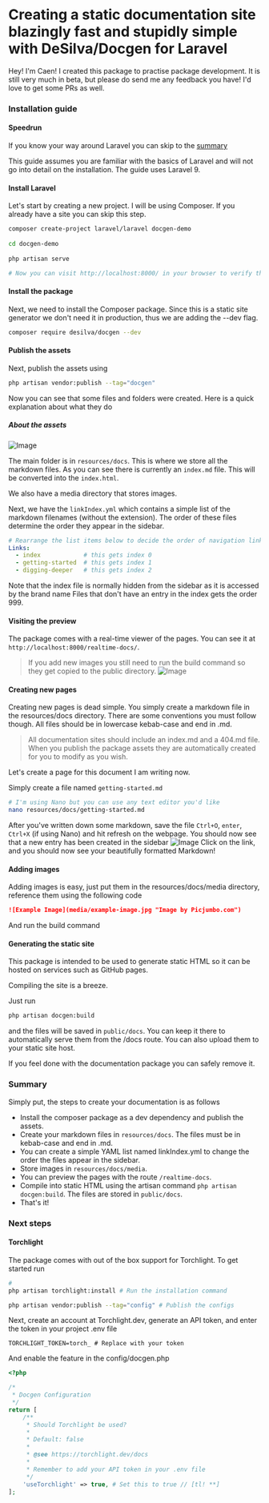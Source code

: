 # Creating a static documentation site blazingly fast and stupidly simple with DeSilva/Docgen for Laravel

<p class="subheading">
Hey! I'm Caen! I created this package to practise package development. It is still very much in beta, but please do send me any feedback you have! I'd love to get some PRs as well.
</p>

### Installation guide

#### Speedrun
If you know your way around Laravel you can skip to the [summary](#summary) 

This guide assumes you are familiar with the basics of Laravel and will not go into detail on the installation.
The guide uses Laravel 9.

#### Install Laravel

Let's start by creating a new project. I will be using Composer. If you already have a site you can skip this step.

```bash
composer create-project laravel/laravel docgen-demo
 
cd docgen-demo
 
php artisan serve

# Now you can visit http://localhost:8000/ in your browser to verify the install.
```

#### Install the package

Next, we need to install the Composer package. Since this is a static site generator we don't need it in production, thus we are adding the --dev flag.

```bash
composer require desilva/docgen --dev
```

#### Publish the assets

Next, publish the assets using
```bash
php artisan vendor:publish --tag="docgen"
```

Now you can see that some files and folders were created. Here is a quick explanation about what they do

##### About the assets
![Image](media/gssh1.png)

The main folder is in `resources/docs`. This is where we store all the markdown files. As you can see there is currently an `index.md` file. This will be converted into the `index.html`.

We also have a media directory that stores images.

Next, we have the `linkIndex.yml` which contains a simple list of the markdown filenames (without the extension). The order of these files determine the order they appear in the sidebar.

```yaml
# Rearrange the list items below to decide the order of navigation links in the sidebar. Indentation matters. Each entry must start with 2 spaces, followed by a dash, and then another space, then the slug.
Links:
  - index            # this gets index 0 
  - getting-started  # this gets index 1
  - digging-deeper   # this gets index 2
```
Note that the index file is normally hidden from the sidebar as it is accessed by the brand name
Files that don't have an entry in the index gets the order 999.

#### Visiting the preview
The package comes with a real-time viewer of the pages. You can see it at `http://localhost:8000/realtime-docs/`.
> If you add new images you still need to run the build command so they get copied to the public directory.
![Image](media/gssh2.png)

#### Creating new pages
Creating new pages is dead simple. You simply create a markdown file in the resources/docs directory.
There are some conventions you must follow though. All files should be in lowercase kebab-case and end in .md.

> All documentation sites should include an index.md and a 404.md file. When you publish the package assets they are automatically created for you to modify as you wish.

Let's create a page for this document I am writing now.

Simply create a file named `getting-started.md`
```bash
# I'm using Nano but you can use any text editor you'd like
nano resources/docs/getting-started.md
```

After you've written down some markdown, save the file `Ctrl+O`, `enter`, `Ctrl+X` (if using Nano) and hit refresh on the webpage. You should now see that a new entry has been created in the sidebar
![Image](media/gssh3.png)
Click on the link, and you should now see your beautifully formatted Markdown!

#### Adding images
Adding images is easy, just put them in the resources/docs/media directory, reference them using the following code
```markdown
![Example Image](media/example-image.jpg "Image by Picjumbo.com")
```
And run the build command

#### Generating the static site
This package is intended to be used to generate static HTML so it can be hosted on services such as GitHub pages.

Compiling the site is a breeze.

Just run
```bash
php artisan docgen:build
```
and the files will be saved in `public/docs`. You can keep it there to automatically serve them from the /docs route. You can also upload them to your static site host.

If you feel done with the documentation package you can safely remove it.



### Summary
Simply put, the steps to create your documentation is as follows
- Install the composer package as a dev dependency and publish the assets.
- Create your markdown files in `resources/docs`. The files must be in kebab-case and end in .md.
- You can create a simple YAML list named linkIndex.yml to change the order the files appear in the sidebar.
- Store images in `resources/docs/media`.
- You can preview the pages with the route `/realtime-docs`.
- Compile into static HTML using the artisan command `php artisan docgen:build`. The files are stored in `public/docs`.
- That's it!

### Next steps

#### Torchlight
The package comes with out of the box support for Torchlight. To get started run
```bash
#
php artisan torchlight:install # Run the installation command

php artisan vendor:publish --tag="config" # Publish the configs
```

Next, create an account at Torchlight.dev, generate an API token, and enter the token in your project .env file
```env
TORCHLIGHT_TOKEN=torch_ # Replace with your token
```

And enable the feature in the config/docgen.php
```php
<?php

/*
 * Docgen Configuration
 */
return [
    /**
     * Should Torchlight be used?
     * 
     * Default: false
     * 
     * @see https://torchlight.dev/docs
     * 
     * Remember to add your API token in your .env file
     */
    'useTorchlight' => true, # Set this to true // [tl! **]
];
```
